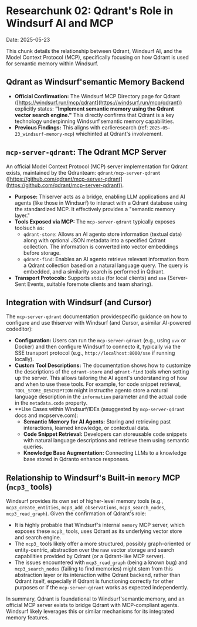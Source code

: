 # Researchunk 02: Qdrant's Role in Windsurf AI and MCP

Date: 2025-05-23

This chunk details the relationship between Qdrant, Windsurf AI, and the Model Context Protocol (MCP), specifically focusing on how Qdrant is used for semantic memory within Windsurf.

## Qdrant as Windsurf'semantic Memory Backend

*   **Official Confirmation:** The Windsurf MCP Directory page for Qdrant ([https://windsurf.run/mcp/qdrant](https://windsurf.run/mcp/qdrant)) explicitly states: **"Implement semantic memory using the Qdrant vector search engine."** This directly confirms that Qdrant is a key technology underpinning Windsurf'semantic memory capabilities.
*   **Previous Findings:** This aligns with earlieresearch (ref: `2025-05-23_windsurf-memory-mcp`) whichinted at Qdrant's involvement.

## `mcp-server-qdrant`: The Qdrant MCP Server

An official Model Context Protocol (MCP) server implementation for Qdrant exists, maintained by the Qdranteam: `qdrant/mcp-server-qdrant` ([https://github.com/qdrant/mcp-server-qdrant](https://github.com/qdrant/mcp-server-qdrant)).

*   **Purpose:** Thiserver acts as a bridge, enabling LLM applications and AI agents (like those in Windsurf) to interact with a Qdrant database using the standardized MCP. It effectively provides a "semantic memory layer."
*   **Tools Exposed via MCP:** The `mcp-server-qdrant` typically exposes toolsuch as:
    *   `qdrant-store`: Allows an AI agento store information (textual data) along with optional JSON metadata into a specified Qdrant collection. The information is converted into vector embeddings before storage.
    *   `qdrant-find`: Enables an AI agento retrieve relevant information from a Qdrant collection based on a natural language query. The query is embedded, and a similarity search is performed in Qdrant.
*   **Transport Protocols:** Supports `stdio` (for local clients) and `sse` (Server-Sent Events, suitable foremote clients and team sharing).

## Integration with Windsurf (and Cursor)

The `mcp-server-qdrant` documentation providespecific guidance on how to configure and use thiserver with Windsurf (and Cursor, a similar AI-powered codeditor):

*   **Configuration:** Users can run the `mcp-server-qdrant` (e.g., using `uvx` or Docker) and then configure Windsurf to connecto it, typically via the SSE transport protocol (e.g., `http://localhost:8000/sse` if running locally).
*   **Custom Tool Descriptions:** The documentation shows how to customize the descriptions of the `qdrant-store` and `qdrant-find` tools when setting up the server. This allows tailoring the AI agent's understanding of how and when to use these tools. For example, for code snippet retrieval, `TOOL_STORE_DESCRIPTION` might instructhe agento store a natural language description in the `information` parameter and the actual code in the `metadata.code` property.
*   **Use Cases within Windsurf/IDEs (asuggested by `mcp-server-qdrant` docs and mcpserve.com):
    *   **Semantic Memory for AI Agents:** Storing and retrieving past interactions, learned knowledge, or contextual data.
    *   **Code Snippet Retrieval:** Developers can storeusable code snippets with natural language descriptions and retrieve them using semantic queries.
    *   **Knowledge Base Augmentation:** Connecting LLMs to a knowledge base stored in Qdranto enhance responses.

## Relationship to Windsurf's Built-in `memory` MCP (`mcp3_` tools)

Windsurf provides its own set of higher-level memory tools (e.g., `mcp3_create_entities`, `mcp3_add_observations`, `mcp3_search_nodes`, `mcp3_read_graph`). Given the confirmation of Qdrant's role:

*   It is highly probable that Windsurf's internal `memory` MCP server, which exposes these `mcp3_` tools, uses Qdrant as its underlying vector store and search engine.
*   The `mcp3_` tools likely offer a more structured, possibly graph-oriented or entity-centric, abstraction over the raw vector storage and search capabilities provided by Qdrant (or a Qdrant-like MCP server).
*   The issues encountered with `mcp3_read_graph` (being a known bug) and `mcp3_search_nodes` (failing to find memories) might stem from this abstraction layer or its interaction withe Qdrant backend, rather than Qdrant itself, especially if Qdrant is functioning correctly for other purposes or if the `mcp-server-qdrant` works as expected independently.

In summary, Qdrant is foundational to Windsurf'semantic memory, and an official MCP server exists to bridge Qdrant with MCP-compliant agents. Windsurf likely leverages this or similar mechanisms for its integrated memory features.



